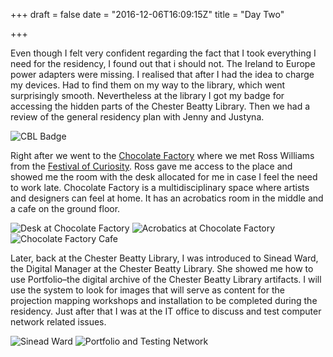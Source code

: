 +++
draft = false
date = "2016-12-06T16:09:15Z"
title = "Day Two"

+++

Even though I felt very confident regarding the fact that I took everything I need for the residency, I found out that i should not. The Ireland to Europe power adapters were missing. I realised that after I had the idea to charge my devices. Had to find them on my way to the library, which went surprisingly smooth. Nevertheless at the library I got my badge for accessing the hidden parts of the Chester Beatty Library. Then we had a review of the general residency plan with Jenny and Justyna. 

![CBL Badge](/postimages/cbl-badge.jpg)

Right after we went to the [Chocolate Factory](https://www.chocolatefactory.ie) where we met Ross Williams from the [Festival of Curiosity](http://festivalofcuriosity.ie). Ross gave me access to the place and showed me the room with the desk allocated for me in case I feel the need to work late. Chocolate Factory is a multidisciplinary space where artists and designers can feel at home. It has an acrobatics room in the middle and a cafe on the ground floor.

![Desk at Chocolate Factory](/postimages/chocolate-factory-desk.jpg)
![Acrobatics at Chocolate Factory](/postimages/chocolate-factory-acrobatics.jpg)
![Chocolate Factory Cafe](/postimages/chocolate-factory-cafe.jpg)

Later, back at the Chester Beatty Library, I was introduced to Sinead Ward, the Digital Manager at the Chester Beatty Library. She showed me how to use Portfolio–the digital archive of the Chester Beatty Library artifacts. I will use the system to look for images that will serve as content for the projection mapping workshops and installation to be completed during the residency. Just after that I was at the IT office to discuss and test computer network related issues. 

![Sinead Ward](/postimages/sinead-ward.jpg)
![Portfolio and Testing Network](/postimages/it-tests-at-cbl.jpg)
